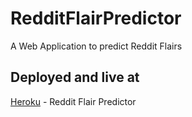 # RedditFlairPredictor
A Web Application to predict Reddit Flairs

## Deployed and live at

[Heroku](http://flairpredictor.herokuapp.com/) - Reddit Flair Predictor